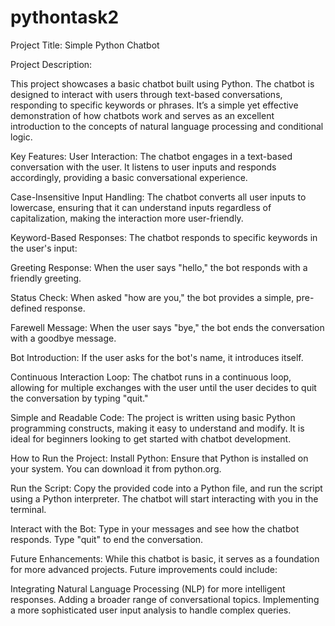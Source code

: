 # pythontask2

Project Title: Simple Python Chatbot
 
Project Description:

This project showcases a basic chatbot built using Python. The chatbot is designed to interact with users through text-based conversations, responding to specific keywords or phrases. It’s a simple yet effective demonstration of how chatbots work and serves as an excellent introduction to the concepts of natural language processing and conditional logic.

Key Features:
User Interaction: The chatbot engages in a text-based conversation with the user. It listens to user inputs and responds accordingly, providing a basic conversational experience.

Case-Insensitive Input Handling: The chatbot converts all user inputs to lowercase, ensuring that it can understand inputs regardless of capitalization, making the interaction more user-friendly.

Keyword-Based Responses: The chatbot responds to specific keywords in the user's input:

Greeting Response: When the user says "hello," the bot responds with a friendly greeting.

Status Check: When asked "how are you," the bot provides a simple, pre-defined response.

Farewell Message: When the user says "bye," the bot ends the conversation with a goodbye message.

Bot Introduction: If the user asks for the bot's name, it introduces itself.

Continuous Interaction Loop: The chatbot runs in a continuous loop, allowing for multiple exchanges with the user until the user decides to quit the conversation by typing "quit."

Simple and Readable Code: The project is written using basic Python programming constructs, making it easy to understand and modify. It is ideal for beginners looking to get started with chatbot development.

 
How to Run the Project:
Install Python: Ensure that Python is installed on your system. You can download it from python.org.

Run the Script: Copy the provided code into a Python file, and run the script using a Python interpreter. The chatbot will start interacting with you in the terminal.

Interact with the Bot: Type in your messages and see how the chatbot responds. Type "quit" to end the conversation.


Future Enhancements:
While this chatbot is basic, it serves as a foundation for more advanced projects. Future improvements could include:

Integrating Natural Language Processing (NLP) for more intelligent responses.
Adding a broader range of conversational topics.
Implementing a more sophisticated user input analysis to handle complex queries.
